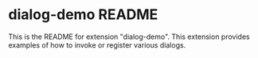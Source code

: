 # dialog-demo README

This is the README for extension "dialog-demo". This extension provides examples of how to invoke or register various dialogs.